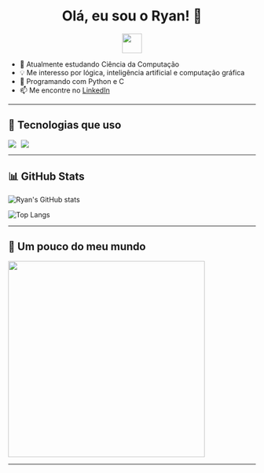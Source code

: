 <h1 align="center">Olá, eu sou o Ryan! 👋</h1>

<p align="center">
  <img src="https://media.giphy.com/media/hvRJCLFzcasrR4ia7z/giphy.gif" width="40px">
</p>

- 🔭 Atualmente estudando Ciência da Computação  
- 💡 Me interesso por lógica, inteligência artificial e computação gráfica  
- 🐍 Programando com Python e C  
- 📫 Me encontre no [LinkedIn](https://linkedin.com/in/ryderss)  

---

## 🚀 Tecnologias que uso

<div style="display: flex; gap: 10px;">
  <img src="https://img.shields.io/badge/C-00599C?style=for-the-badge&logo=c&logoColor=white">
  <img src="https://img.shields.io/badge/Python-3776AB?style=for-the-badge&logo=python&logoColor=white">
</div>

---

## 📊 GitHub Stats

![Ryan's GitHub stats](https://github-readme-stats.vercel.app/api?username=RydersS7&show_icons=true&theme=radical)

![Top Langs](https://github-readme-stats.vercel.app/api/top-langs/?username=RydersS7&layout=compact&theme=radical)

---

## 🎯 Um pouco do meu mundo

<img src="https://media.giphy.com/media/qgQUggAC3Pfv687qPC/giphy.gif" width="400">

---

